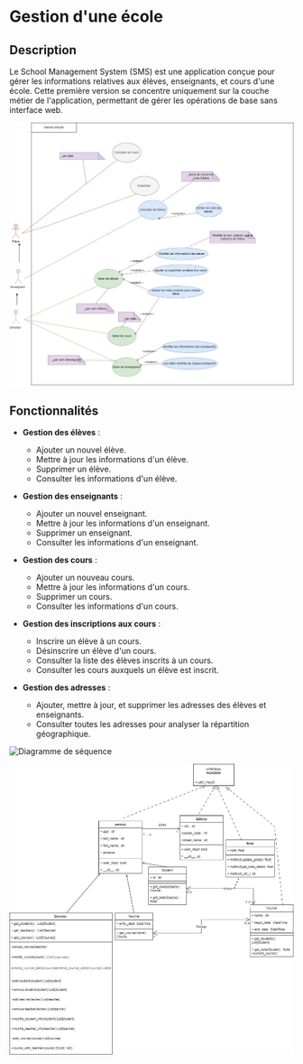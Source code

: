 # Gestion d'une école

## Description

Le School Management System (SMS) est une application conçue pour gérer les informations relatives aux élèves, enseignants, et cours d'une école. Cette première version se concentre uniquement sur la couche métier de l'application, permettant de gérer les opérations de base sans interface web.



![](https://github.com/johandeschamps/gestion_ecole/blob/main/docs/diagramme%20de%20cas%20d'utilisation.jpg?raw=true  "Digramme de cas d'utilisation")


## Fonctionnalités

- **Gestion des élèves** :
  - Ajouter un nouvel élève.
  - Mettre à jour les informations d'un élève.
  - Supprimer un élève.
  - Consulter les informations d'un élève.

- **Gestion des enseignants** :
  - Ajouter un nouvel enseignant.
  - Mettre à jour les informations d'un enseignant.
  - Supprimer un enseignant.
  - Consulter les informations d'un enseignant.

- **Gestion des cours** :
  - Ajouter un nouveau cours.
  - Mettre à jour les informations d'un cours.
  - Supprimer un cours.
  - Consulter les informations d'un cours.

- **Gestion des inscriptions aux cours** :
  - Inscrire un élève à un cours.
  - Désinscrire un élève d'un cours.
  - Consulter la liste des élèves inscrits à un cours.
  - Consulter les cours auxquels un élève est inscrit.

- **Gestion des adresses** :
  - Ajouter, mettre à jour, et supprimer les adresses des élèves et enseignants.
  - Consulter toutes les adresses pour analyser la répartition géographique.


![](https://github.com/johandeschamps/gestion_ecole/blob/main/docs/diagramme%20de%20s%C3%A9quence.jpg?raw=true "Diagramme de séquence")

![](https://github.com/johandeschamps/gestion_ecole/blob/main/docs/diagramme%20de%20classe.jpg?raw=true  "Digramme de classe")

